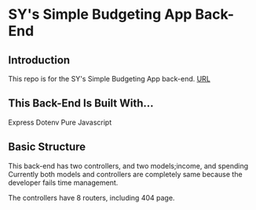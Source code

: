 # SY's Simple Budgeting App Back-End

## Introduction

This repo is for the SY's Simple Budgeting App back-end.
[URL](https://project-pursuit-budgeting-app-backend.onrender.com)

## This Back-End Is Built With...

Express
Dotenv
Pure Javascript

## Basic Structure

This back-end has two controllers, and two models;income, and spending
Currently both models and controllers are completely same because the developer fails time management. 

The controllers have 8 routers, including 404 page.
